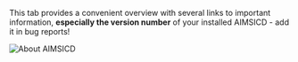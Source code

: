 This tab provides a convenient overview with several links to important information, **especially the version number** of your installed AIMSICD - add it in bug reports!

![About AIMSICD](https://raw.githubusercontent.com/SecUpwN/Android-IMSI-Catcher-Detector/master/SCREENSHOTS/About.png)